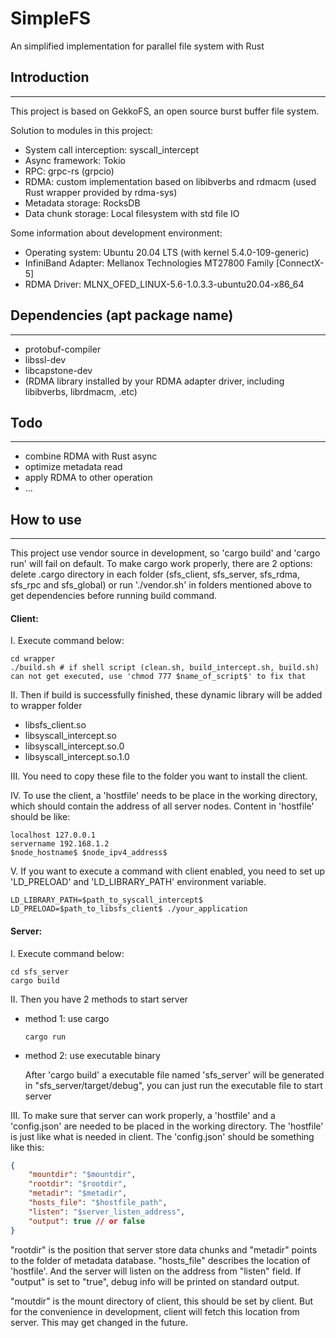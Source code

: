 # SimpleFS

An simplified implementation for parallel file system with Rust

## Introduction

---

This project is based on GekkoFS, an open source burst buffer file system.

Solution to modules in this project:

- System call interception: syscall_intercept
- Async framework: Tokio
- RPC: grpc-rs (grpcio)
- RDMA: custom implementation based on libibverbs and rdmacm (used Rust wrapper provided by rdma-sys)
- Metadata storage: RocksDB
- Data chunk storage: Local filesystem with std file IO

Some information about development environment:

- Operating system: Ubuntu 20.04 LTS (with kernel 5.4.0-109-generic)
- InfiniBand Adapter: Mellanox Technologies MT27800 Family [ConnectX-5]
- RDMA Driver: MLNX_OFED_LINUX-5.6-1.0.3.3-ubuntu20.04-x86_64

## Dependencies (apt package name)

----

- protobuf-compiler
- libssl-dev
- libcapstone-dev
- (RDMA library installed by your RDMA adapter driver, including libibverbs, librdmacm, .etc)

## Todo

---

- combine RDMA with Rust async
- optimize metadata read
- apply RDMA to other operation
- ...

## How to use

----

This project use vendor source in development, so 'cargo build' and 'cargo run' will fail on default. To make cargo work properly, there are 2 options: delete .cargo directory in each folder (sfs_client, sfs_server, sfs_rdma, sfs_rpc and sfs_global) or run './vendor.sh' in folders mentioned above to get dependencies before running build command.

#### Client:

I. Execute command below:

```shell
cd wrapper
./build.sh # if shell script (clean.sh, build_intercept.sh, build.sh) can not get executed, use 'chmod 777 $name_of_script$' to fix that
```

II. Then if build is successfully finished, these dynamic library will be added to wrapper folder

- libsfs_client.so
- libsyscall_intercept.so
- libsyscall_intercept.so.0
- libsyscall_intercept.so.1.0

III. You need to copy these file to the folder you want to install the client.

IV. To use the client, a 'hostfile' needs to be place in the working directory, which should contain the address of all server nodes. Content in 'hostfile' should be like:

```
localhost 127.0.0.1
servername 192.168.1.2
$node_hostname$ $node_ipv4_address$
```

V. If you want to execute a command with client enabled, you need to set up 'LD_PRELOAD' and 'LD_LIBRARY_PATH' environment variable.

``` shell
LD_LIBRARY_PATH=$path_to_syscall_intercept$ LD_PRELOAD=$path_to_libsfs_client$ ./your_application
```

#### Server:

I. Execute command below:

```shell
cd sfs_server
cargo build
```

II. Then you have 2 methods to start server

- method 1: use cargo

  ```shell
  cargo run
  ```

- method 2: use executable binary

  After 'cargo build' a executable file named 'sfs_server' will be generated in "sfs_server/target/debug", you can just run the executable file to start server

III. To make sure that server can work properly, a 'hostfile' and a 'config.json' are needed to be placed in the working directory. The 'hostfile' is just like what is needed in client. The 'config.json' should be something like this:

```json
{
    "mountdir": "$mountdir",
    "rootdir": "$rootdir",
    "metadir": "$metadir",
    "hosts_file": "$hostfile_path",
    "listen": "$server_listen_address",
    "output": true // or false
}
```

"rootdir" is the position that server store data chunks and "metadir" points to the folder of metadata database. "hosts_file" describes the location of 'hostfile'. And the server will listen on the address from "listen" field. If "output" is set to "true", debug info will be printed on standard output.

"moutdir" is the mount directory of client, this should be set by client. But for the convenience in development, client will fetch this location from server. This may get changed in the future.
